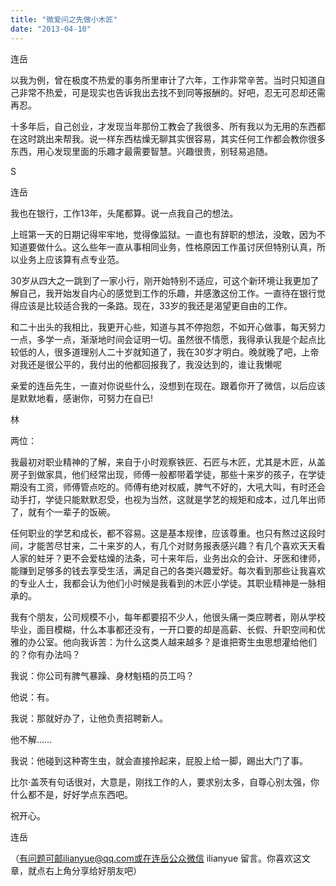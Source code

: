 ```yaml
---
title: "微爱问之先做小木匠"
date: "2013-04-10"
---
```


连岳

以我为例，曾在极度不热爱的事务所里审计了六年，工作非常辛苦。当时只知道自己非常不热爱，可是现实也告诉我出去找不到同等报酬的。好吧，忍无可忍却还需再忍。

十多年后，自己创业，才发现当年那份工教会了我很多、所有我以为无用的东西都在这时跳出来帮我。说一样东西枯燥无聊其实很容易，其实任何工作都会教你很多东西，用心发现里面的乐趣才最需要智慧。兴趣很贵，别轻易追随。

S

连岳

我也在银行，工作13年，头尾都算。说一点我自己的想法。

上班第一天的日期记得牢牢地，觉得像监狱。一直也有辞职的想法，没敢，因为不知道要做什么。这么些年一直从事相同业务，性格原因工作虽讨厌但特别认真，所以业务上应该算有点专业范。

30岁从四大之一跳到了一家小行，刚开始特别不适应，可这个新环境让我更加了解自己，我开始发自内心的感觉到工作的乐趣，并感激这份工作。一直待在银行觉得应该是比较适合我的一条路。现在，33岁的我还是渴望更自由的工作。

和二十出头的我相比，我更开心些，知道与其不停抱怨，不如开心做事，每天努力一点，多学一点，渐渐地时间会证明一切。虽然很不情愿，我得承认我是个起点比较低的人，很多道理别人二十岁就知道了，我在30岁才明白。晚就晚了吧，上帝对我还是很公平的，我付出的他都回报我了，我没达到的，谁让我懒呢

亲爱的连岳先生，一直对你说些什么，没想到在现在。跟着你开了微信，以后应该是默默地看，感谢你，可努力在自已!

林

两位：

我最初对职业精神的了解，来自于小时观察铁匠、石匠与木匠，尤其是木匠，从盖房子到做家具，他们经常出现，师傅一般都带着学徒，那些十来岁的孩子，在学徒期没有工资，师傅管点吃的。师傅有绝对权威，脾气不好的，大吼大叫，有时还会动手打，学徒只能默默忍受，也视为当然，这就是学艺的规矩和成本，过几年出师了，就有个一辈子的饭碗。

任何职业的学艺和成长，都不容易。这是基本规律，应该尊重。也只有熬过这段时间，才能苦尽甘来，二十来岁的人，有几个对财务报表感兴趣？有几个喜欢天天看人家的蛀牙？更不会爱枯燥的法条，可十来年后，业务出众的会计、牙医和律师，能赚到足够多的钱去享受生活，满足自己的各类兴趣爱好。每次看到那些让我喜欢的专业人士，我都会认为他们小时候是我看到的木匠小学徒。其职业精神是一脉相承的。

我有个朋友，公司规模不小，每年都要招不少人，他很头痛一类应聘者，刚从学校毕业，面目模糊，什么本事都还没有，一开口要的却是高薪、长假、升职空间和优雅的办公室。他向我诉苦：为什么这类人越来越多？是谁把寄生虫思想灌给他们的？你有办法吗？

我说：你公司有脾气暴躁、身材魁梧的员工吗？

他说：有。

我说：那就好办了，让他负责招聘新人。

他不解……

我说：他碰到这种寄生虫，就会直接拎起来，屁股上给一脚，踢出大门了事。

比尔·盖茨有句话很对，大意是，刚找工作的人，要求别太多，自尊心别太强，你什么都不是，好好学点东西吧。

祝开心。

连岳

（有问题可邮ilianyue@qq.com或在连岳公众微信 ilianyue 留言。你喜欢这文章，就点右上角分享给好朋友吧）
